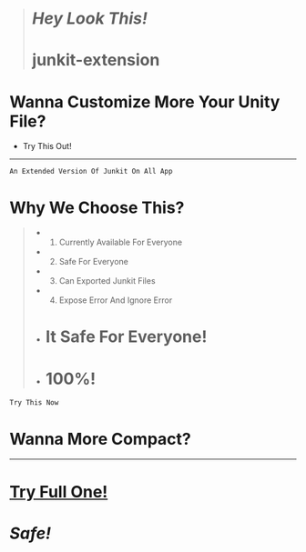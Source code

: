 > # ***Hey Look This!***
> # junkit-extension
# **Wanna Customize More Your Unity File?**

- Try This Out!
-----------------

```An Extended Version Of Junkit On All App```

# Why We Choose This?

> - 1. Currently Available For Everyone
> - 2. Safe For Everyone
> - 3. Can Exported Junkit Files
> - 4. Expose Error And Ignore Error
> - # It Safe For Everyone!
> - # **100%!**
```Try This Now```
# Wanna More Compact?
-----------------
# [Try Full One!]()
# ***Safe!***
